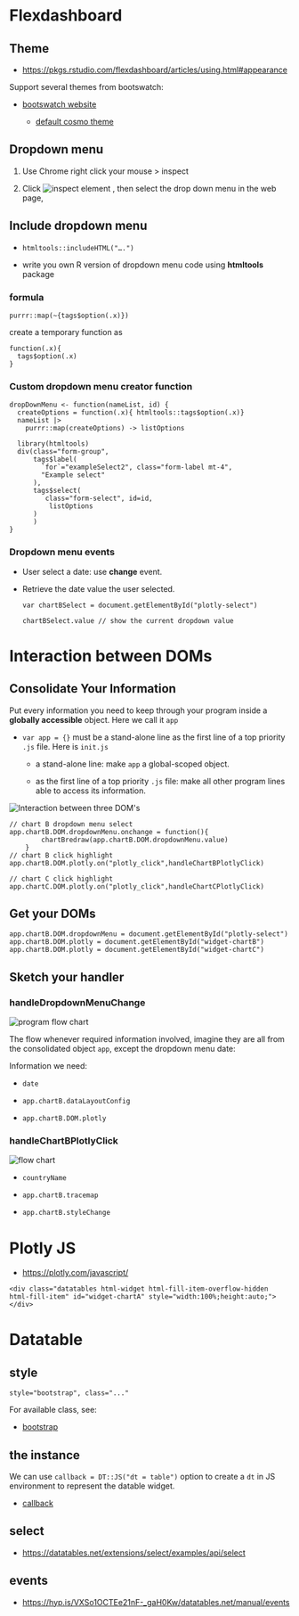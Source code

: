 # Flexdashboard

## Theme

-   <https://pkgs.rstudio.com/flexdashboard/articles/using.html#appearance>

Support several themes from bootswatch:

-   [bootswatch website](https://bootswatch.com/)

    -   [default cosmo theme](https://bootswatch.com/cosmo/)

## Dropdown menu

1.  Use Chrome right click your mouse \> inspect

2.  Click ![inspect element](inspect-element.png) , then select the drop down menu in the web page,

## Include dropdown menu

-   `htmltools::includeHTML("….")`

-   write you own R version of dropdown menu code using **htmltools** package

### formula

```         
purrr::map(~{tags$option(.x)})
```

create a temporary function as

```         
function(.x){
  tags$option(.x)
}
```

### Custom dropdown menu creator function

```         
dropDownMenu <- function(nameList, id) {
  createOptions = function(.x){ htmltools::tags$option(.x)}
  nameList |>
    purrr::map(createOptions) -> listOptions
  
  library(htmltools)
  div(class="form-group",
      tags$label(
        `for`="exampleSelect2", class="form-label mt-4",
        "Example select"
      ),
      tags$select(
         class="form-select", id=id,
          listOptions
      )
      )
}
```

### Dropdown menu events

-   User select a date: use **change** event.

-   Retrieve the date value the user selected.

    ```         
    var chartBSelect = document.getElementById("plotly-select")

    chartBSelect.value // show the current dropdown value
    ```

# Interaction between DOMs

## Consolidate Your Information

Put every information you need to keep through your program inside a **globally accessible** object. Here we call it `app`

-   `var app = {}` must be a stand-alone line as the first line of a top priority `.js` file. Here is `init.js`

    -   a stand-alone line: make `app` a global-scoped object.

    -   as the first line of a top priority `.js` file: make all other program lines able to access its information.

![Interaction between three DOM's](interaction-between-three-DOM.png)

```         
// chart B dropdown menu select
app.chartB.DOM.dropdownMenu.onchange = function(){
        chartBredraw(app.chartB.DOM.dropdownMenu.value)
    }
// chart B click highlight
app.chartB.DOM.plotly.on("plotly_click",handleChartBPlotlyClick)

// chart C click highlight
app.chartC.DOM.plotly.on("plotly_click",handleChartCPlotlyClick)
```

## Get your DOMs

```         
app.chartB.DOM.dropdownMenu = document.getElementById("plotly-select")
app.chartB.DOM.plotly = document.getElementById("widget-chartB")
app.chartB.DOM.plotly = document.getElementById("widget-chartC")
```

## Sketch your handler 

### handleDropdownMenuChange

![program flow chart](handleDropdownMenuChange.png)

The flow whenever required information involved, imagine they are all from the consolidated object `app`, except the dropdown menu date:

Information we need:

-   `date`

-   `app.chartB.dataLayoutConfig`

-   `app.chartB.DOM.plotly`

### handleChartBPlotlyClick

![flow chart](handleChartBPlotlyClick.png)

-   `countryName`

-   `app.chartB.tracemap`

-   `app.chartB.styleChange`

# Plotly JS

-   <https://plotly.com/javascript/>

```         
<div class="datatables html-widget html-fill-item-overflow-hidden html-fill-item" id="widget-chartA" style="width:100%;height:auto;"></div>
```

# Datatable

## style

```         
style="bootstrap", class="..."
```

For available class, see:

-   [bootstrap](https://getbootstrap.com/docs/3.4/css/#tables)

## the instance

We can use `callback = DT::JS("dt = table")` option to create a `dt` in JS environment to represent the datable widget.

-   [callback](https://rstudio.github.io/DT/#the-callback-argument)

## select

-   <https://datatables.net/extensions/select/examples/api/select>

## events

-   <https://hyp.is/VXSo1OCTEe21nF-_gaH0Kw/datatables.net/manual/events>

```{r}

```
